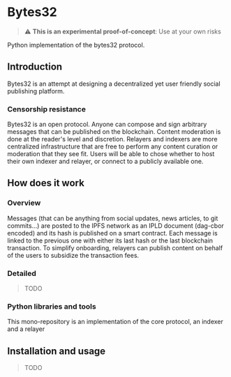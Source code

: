 # Bytes32

> :warning: **This is an experimental proof-of-concept**: Use at your own risks

Python implementation of the bytes32 protocol.

## Introduction

Bytes32 is an attempt at designing a decentralized yet user friendly social publishing platform.

### Censorship resistance

Bytes32 is an open protocol. Anyone can compose and sign arbitrary messages that can be published on the blockchain.
Content moderation is done at the reader's level and discretion. Relayers and indexers are more centralized infrastructure that are free to perform any content curation or moderation that they see fit. Users will be able to chose whether to host their own indexer and relayer, or connect to a publicly available one.

## How does it work

### Overview

Messages (that can be anything from social updates, news articles, to git commits...) are posted to the IPFS network as an IPLD document (dag-cbor encoded) and its hash is published on a smart contract. Each message is linked to the previous one with either its last hash or the last blockchain transaction.
To simplify onboarding, relayers can publish content on behalf of the users to subsidize the transaction fees.

### Detailed

> TODO

### Python libraries and tools

This mono-repository is an implementation of the core protocol, an indexer and a relayer

## Installation and usage

> TODO
